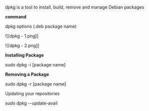 
dpkg is a tool to install, build, remove and manage Debian packages

**command**

dpkg options  (.deb package name)

![[dpkg - 1.png]]

![[dpkg - 2.png]]

**Installing Package**

sudo dpkg -i [package name]

**Removing a Package**

sudo dpkg -r [package name]

Updating your repositories

sudo dpkg --update-avail

